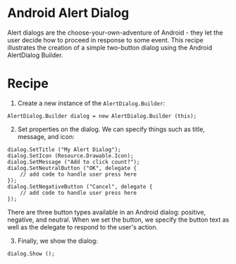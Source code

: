 Android Alert Dialog
===================

Alert dialogs are the choose-your-own-adventure of Android - they let the user decide how to proceed in response to some event. This recipe illustrates the creation of a simple two-button dialog using the Android AlertDialog Builder.

Recipe
======

1. Create a new instance of the <code>AlertDialog.Builder</code>:

<pre><code>AlertDialog.Builder dialog = new AlertDialog.Builder (this);</code></pre>

2. Set properties on the dialog. We can specify things such as title, message, and icon:

<pre><code>dialog.SetTitle ("My Alert Dialog");
dialog.SetIcon (Resource.Drawable.Icon);
dialog.SetMessage ("Add to click count?");
dialog.SetNeutralButton ("OK", delegate {
	// add code to handle user press here
});
dialog.SetNegativeButton ("Cancel", delegate {
	// add code to handle user press here
});</code></pre>

There are three button types available in an Android dialog: positive, negative, and neutral. When we set the button, we specify the button text as well as the delegate to respond to the user's action.

3. Finally, we show the dialog:

<pre><code>dialog.Show ();</code></pre>